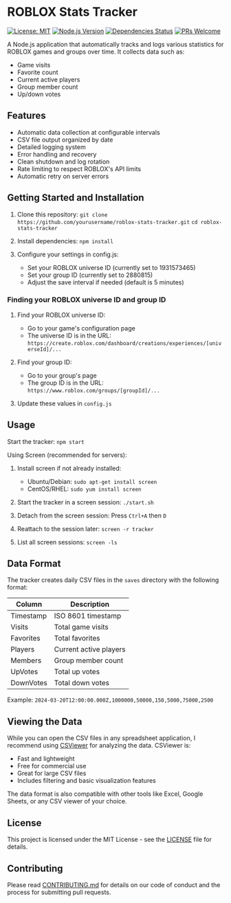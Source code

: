 # ROBLOX Stats Tracker

[![License: MIT](https://img.shields.io/badge/License-MIT-yellow.svg)](https://opensource.org/licenses/MIT)
[![Node.js Version](https://img.shields.io/node/v/roblox-stats-tracker)](https://nodejs.org/)
[![Dependencies Status](https://img.shields.io/badge/dependencies-1-brightgreen.svg)](package.json)
[![PRs Welcome](https://img.shields.io/badge/PRs-welcome-brightgreen.svg)](CONTRIBUTING.md)

A Node.js application that automatically tracks and logs various statistics for ROBLOX games and groups over time. It collects data such as:

- Game visits
- Favorite count
- Current active players
- Group member count
- Up/down votes

## Features

- Automatic data collection at configurable intervals
- CSV file output organized by date
- Detailed logging system
- Error handling and recovery
- Clean shutdown and log rotation
- Rate limiting to respect ROBLOX's API limits
- Automatic retry on server errors

## Getting Started and Installation

1. Clone this repository:
   `git clone https://github.com/yourusername/roblox-stats-tracker.git`
   `cd roblox-stats-tracker`

2. Install dependencies:
   `npm install`

3. Configure your settings in config.js:
   - Set your ROBLOX universe ID (currently set to 1931573465)
   - Set your group ID (currently set to 2880815)
   - Adjust the save interval if needed (default is 5 minutes)

### Finding your ROBLOX universe ID and group ID

1. Find your ROBLOX universe ID:
   - Go to your game's configuration page
   - The universe ID is in the URL: `https://create.roblox.com/dashboard/creations/experiences/[universeId]/...`

2. Find your group ID:
   - Go to your group's page
   - The group ID is in the URL: `https://www.roblox.com/groups/[groupId]/...`

3. Update these values in `config.js`

## Usage

Start the tracker:
`npm start`

Using Screen (recommended for servers):
1. Install screen if not already installed:
   - Ubuntu/Debian: `sudo apt-get install screen`
   - CentOS/RHEL: `sudo yum install screen`

2. Start the tracker in a screen session:
   `./start.sh`

3. Detach from the screen session: Press `Ctrl+A` then `D`
4. Reattach to the session later: `screen -r tracker`
5. List all screen sessions: `screen -ls`

## Data Format

The tracker creates daily CSV files in the `saves` directory with the following format:

| Column | Description |
|--------|-------------|
| Timestamp | ISO 8601 timestamp |
| Visits | Total game visits |
| Favorites | Total favorites |
| Players | Current active players |
| Members | Group member count |
| UpVotes | Total up votes |
| DownVotes | Total down votes |

Example:
`2024-03-20T12:00:00.000Z,1000000,50000,150,5000,75000,2500`

## Viewing the Data

While you can open the CSV files in any spreadsheet application, I recommend using [CSViewer](https://csviewer.com/) for analyzing the data. CSViewer is:

- Fast and lightweight
- Free for commercial use
- Great for large CSV files
- Includes filtering and basic visualization features

The data format is also compatible with other tools like Excel, Google Sheets, or any CSV viewer of your choice.

## License

This project is licensed under the MIT License - see the [LICENSE](LICENSE) file for details.

## Contributing

Please read [CONTRIBUTING.md](CONTRIBUTING.md) for details on our code of conduct and the process for submitting pull requests.
